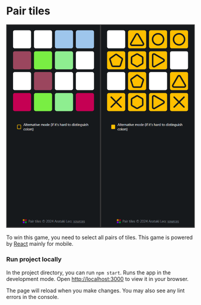 # Pair tiles

![](preview.png)

To win this game, you need to select all pairs of tiles.
This game is powered by [React](https://github.com/facebook/create-react-app) mainly for mobile.

### Run project locally
In the project directory, you can run `npm start`.
Runs the app in the development mode. Open [http://localhost:3000](http://localhost:3000) to view it in your browser.

The page will reload when you make changes. You may also see any lint errors in the console.
